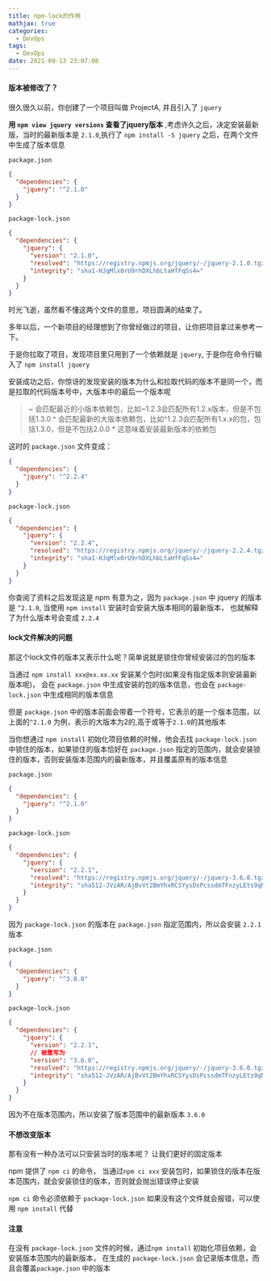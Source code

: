 ```yaml
---
title: npm-lock的作用
mathjax: true
categories:
  - DevOps
tags:
  - DevOps
date: 2021-09-13 23:07:08
---
```



#### 版本被修改了？

很久很久以前，你创建了一个项目叫做 ProjectA, 并且引入了 `jquery`

**用 `npm view jquery versions` 查看了jquery版本** ,考虑许久之后，决定安装最新版，当时的最新版本是 `2.1.0`,执行了 `npm install -S jquery` 之后，在两个文件中生成了版本信息 

`package.json`

```json
{
  "dependencies": {
    "jquery": "^2.1.0"
  }
}

```

`package-lock.json`

```json
{
  "dependencies": {
    "jquery": {
      "version": "2.1.0",
      "resolved": "https://registry.npmjs.org/jquery/-/jquery-2.1.0.tgz",
      "integrity": "sha1-HJqMlx0rU9rhDXLhbLtaHfFqSs4="
    }
  }
}
```

时光飞逝，虽然看不懂这两个文件的意思，项目圆满的结束了。

多年以后，一个新项目的经理想到了你曾经做过的项目，让你把项目拿过来参考一下。

于是你拉取了项目，发现项目里只用到了一个依赖就是 `jquery`, 于是你在命令行输入了 `npm install jquery`

安装成功之后，你惊讶的发现安装的版本为什么和拉取代码的版本不是同一个，而是拉取的代码版本号中，大版本中的最后一个版本呢

> ~ 会匹配最近的小版本依赖包，比如~1.2.3会匹配所有1.2.x版本，但是不包括1.3.0
^ 会匹配最新的大版本依赖包，比如^1.2.3会匹配所有1.x.x的包，包括1.3.0，但是不包括2.0.0
\* 这意味着安装最新版本的依赖包

这时的 `package.json` 文件变成：

```json
{
  "dependencies": {
    "jquery": "^2.2.4"
  }
}
```

`package-lock.json`

```json
{
  "dependencies": {
    "jquery": {
      "version": "2.2.4",
      "resolved": "https://registry.npmjs.org/jquery/-/jquery-2.2.4.tgz",
      "integrity": "sha1-HJqMlx0rU9rhDXLhbLtaHfFqSs4="
    }
  }
}
```

你查阅了资料之后发现这是 npm 有意为之，因为 `package.json` 中 jquery 的版本是 `^2.1.0`, 当使用 `npm install` 安装时会安装大版本相同的最新版本， 也就解释了为什么版本号会变成 `2.2.4`

#### lock文件解决的问题

那这个lock文件的版本又表示什么呢？简单说就是锁住你曾经安装过的包的版本

当通过 `npm install xxx@xx.xx.xx` 安装某个包时(如果没有指定版本则安装最新版本呢)， 会在 `package.json` 中生成安装的包的版本信息，也会在 `package-lock.json` 中生成相同的版本信息

但是 `package.json` 中的版本前面会带着一个符号，它表示的是一个版本范围，以上面的`^2.1.0` 为例，表示的大版本为2的,高于或等于`2.1.0`的其他版本

当你想通过 `npm install` 初始化项目依赖的时候，他会去找 `package-lock.json`中锁住的版本，如果锁住的版本恰好在 `package.json` 指定的范围内，就会安装锁住的版本，否则安装版本范围内的最新版本，并且覆盖原有的版本信息

`package.json`

```json
{
  "dependencies": {
    "jquery": "^2.1.0"
  }
}

```

`package-lock.json`

```json
{
  "dependencies": {
    "jquery": {
      "version": "2.2.1",
      "resolved": "https://registry.npmjs.org/jquery/-/jquery-3.6.0.tgz",
      "integrity": "sha512-JVzAR/AjBvVt2BmYhxRCSYysDsPcssdmTFnzyLEts9qNwmjmu4JTAMYubEfwVOSwpQ1I1sKKFcxhZCI2buerfw=="
    }
  }
}

```

因为 `package-lock.json` 的版本在 `package.json` 指定范围内，所以会安装 `2.2.1` 版本


`package.json`

```json
{
  "dependencies": {
    "jquery": "^3.0.0"
  }
}

```

`package-lock.json`

```json
{
  "dependencies": {
    "jquery": {
      "version": "2.2.1",
      // 被重写为
      "version": "3.6.0",
      "resolved": "https://registry.npmjs.org/jquery/-/jquery-3.6.0.tgz",
      "integrity": "sha512-JVzAR/AjBvVt2BmYhxRCSYysDsPcssdmTFnzyLEts9qNwmjmu4JTAMYubEfwVOSwpQ1I1sKKFcxhZCI2buerfw=="
    }
  }
}

```

因为不在版本范围内，所以安装了版本范围中的最新版本 `3.6.0`

#### 不想改变版本

那有没有一种办法可以只安装当时的版本呢？ 让我们更好的固定版本

npm 提供了 `npm ci` 的命令， 当通过`npm ci xxx` 安装包时，如果锁住的版本在版本范围内，就会安装锁住的版本，否则就会抛出错误停止安装

`npm ci` 命令必须依赖于 `package-lock.json` 如果没有这个文件就会报错，可以使用 `npm install` 代替

#### 注意

在没有  `package-lock.json` 文件的时候，通过`npm install` 初始化项目依赖，会安装版本范围内的最新版本， 在生成的 `package-lock.json` 会记录版本信息，而且会覆盖`package.json` 中的版本




